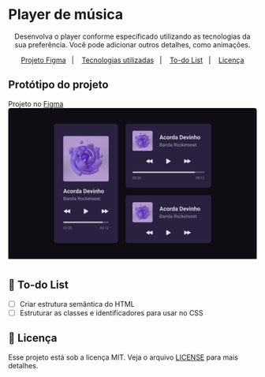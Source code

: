 # Player de música

<p align="center">Desenvolva o player conforme especificado utilizando as tecnologias da sua preferência. Você pode adicionar outros detalhes, como animações.</p>

<p align="center">
  <a href="#-instalação-e-execução">Projeto Figma</a>&nbsp;&nbsp;&nbsp;|&nbsp;&nbsp;&nbsp;
  <a href="#-como-contribuir">Tecnologias utilizadas</a>&nbsp;&nbsp;&nbsp;|&nbsp;&nbsp;&nbsp;
    <a href="#book-todoList">To-do List</a>&nbsp;&nbsp;&nbsp;|&nbsp;&nbsp;&nbsp;
  <a href="#memo-licença">Licença</a>
</p>

## Protótipo do projeto
Projeto no [Figma](https://www.figma.com/file/XnielIsj9qrix1qxAQLT9X/%23boraCodar---Desafio-1/duplicate?type=design&node-id=0-1)
![Projeto](https://github.com/jonathan-macedo/bora-codar/blob/main/desafio01/assets/images/Projeto.png)



## :book: To-do List
- [ ] Criar estrutura semântica do HTML
- [ ] Estruturar as classes e identificadores para usar no CSS

## :memo: Licença

Esse projeto está sob a licença MIT. Veja o arquivo [LICENSE](./LICENSE) para mais detalhes.